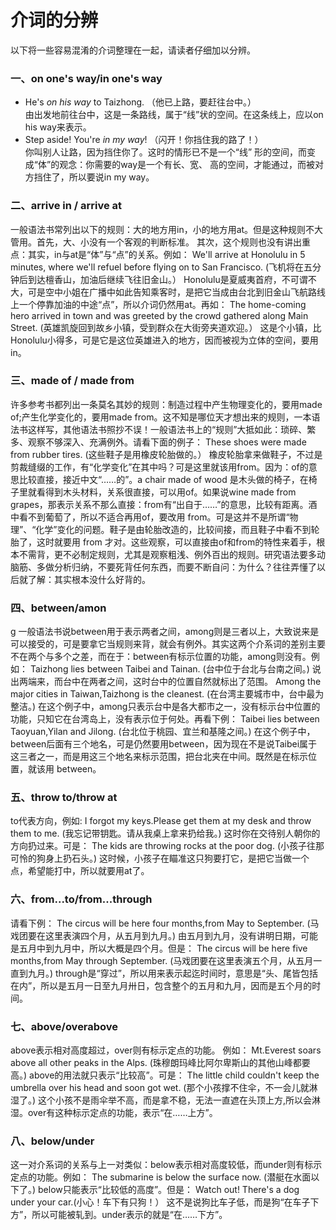 # 介词的分辨

以下将一些容易混淆的介词整理在一起，请读者仔细加以分辨。

### 一、on one's way/in one's way


- He's <em>on his way</em> to Taizhong. （他已上路，要赶往台中。）  
由出发地前往台中，这是一条路线，属于“线”状的空间。在这条线上，应以on his way来表示。  
- Step aside! You're <em>in my way</em>! （闪开！你挡住我的路了！）  
你叫别人让路，因为挡住你了。这时的情形已不是一个“线” 形的空间，而变成“体”的观念：你需要的way是一个有长、宽、 高的空间，才能通过，而被对方挡住了，所以要说in my way。  

### 二、arrive in / arrive at


一般语法书常列出以下的规则：大的地方用in，小的地方用at。但是这种规则不大管用。首先，大、小没有一个客观的判断标准。 其次，这个规则也没有讲出重点：其实，in与at是“体”与“点”的关系。例如：
We'll arrive at Honolulu in 5 minutes, where we'll refuel before flying on to San Francisco.
(飞机将在五分钟后到达檀香山，加油后继续飞往旧金山。）
Honolulu是夏威夷首府，不可谓不大，可是空中小姐在广播中如此告知乘客时，是把它当成由台北到旧金山飞航路线上一个停靠加油的中途“点”，所以介词仍然用at。再如：
The home-coming hero arrived in town and was greeted by the crowd gathered along Main Street.
(英雄凯旋回到故乡小镇，受到群众在大街旁夹道欢迎。）
这是个小镇，比Honolulu小得多，可是它是这位英雄进入的地方，因而被视为立体的空间，要用in。

### 三、made of / made from


许多参考书都列出一条莫名其妙的规则：制造过程中产生物理变化的，要用made of;产生化学变化的，要用made from。这不知是哪位天才想出来的规则，一本语法书这样写，其他语法书照抄不误！一般语法书上的“规则”大抵如此：琐碎、繁多、观察不够深入、充满例外。请看下面的例子：
These shoes were made from rubber tires.
(这些鞋子是用橡皮轮胎做的。）
橡皮轮胎拿来做鞋子，不过是剪裁缝缀的工作，有“化学变化”在其中吗？可是这里就该用from。因为：of的意思比较直接，接近中文“……的”。a chair made of wood 是木头做的椅子，在椅子里就看得到木头材料，关系很直接，可以用of。如果说wine made from grapes，那表示关系不那么直接：from有“出自于……”的意思，比较有距离。酒中看不到葡萄了，所以不适合再用of，要改用 from。可是这并不是所谓“物理”、“化学”变化的问题。鞋子是由轮胎改造的，比较间接，而且鞋子中看不到轮胎了，这时就要用 from 才对。这些观察，可以直接由of和from的特性来着手，根本不需背，更不必制定规则，尤其是观察粗浅、例外百出的规则。研究语法要多动脑筋、多做分析归纳，不要死背任何东西，而要不断自问：为什么？往往弄懂了以后就了解：其实根本没什么好背的。

### 四、between/amon

g
一般语法书说between用于表示两者之间，among则是三者以上，大致说来是可以接受的，可是要拿它当规则来背，就会有例外。其实这两个介系词的差别主要不在两个与多个之差，而在于：between有标示位置的功能，among则没有。例如：
Taizhong lies between Taibei and Tainan.
(台中位于台北与台南之间。)
说出两端来，而台中在两者之间，这时台中的位置自然就标出了范围。
Among the major cities in Taiwan,Taizhong is the cleanest.
(在台湾主要城市中，台中最为整洁。)
在这个例子中，among只表示台中是各大都市之一，没有标示台中位置的功能，只知它在台湾岛上，没有表示位于何处。再看下例：
Taibei lies between Taoyuan,Yilan and Jilong.
(台北位于桃园、宜兰和基隆之间。)
在这个例子中，between后面有三个地名，可是仍然要用between，因为现在不是说Taibei属于这三者之一，而是用这三个地名来标示范围，把台北夹在中间。既然是在标示位置，就该用 between。

### 五、throw to/throw at


to代表方向，例如:
I forgot my keys.Please get them at my desk and throw them to me.
(我忘记带钥匙。请从我桌上拿来扔给我。)
这时你在交待别人朝你的方向扔过来。可是：
The kids are throwing rocks at the poor dog.
(小孩子往那可怜的狗身上扔石头。)
这时候，小孩子在瞄准这只狗要打它，是把它当做一个点，希望能打中，所以就要用at了。

### 六、from...to/from...through


请看下例：
The circus will be here four months,from May to September.
(马戏团要在这里表演四个月，从五月到九月。)
由五月到九月，没有讲明日期，可能是五月中到九月中，所以大概是四个月。但是：
The circus will be here five months,from May through September.
(马戏团要在这里表演五个月，从五月一直到九月。)
through是“穿过”，所以用来表示起迄时间时，意思是“头、尾皆包括在内”，所以是五月一日至九月卅日，包含整个的五月和九月，因而是五个月的时间。

### 七、above/overabove


above表示相对高度超过，over则有标示定点的功能。 例如：
Mt.Everest soars above all other peaks in the Alps.
(珠穆朗玛峰比阿尔卑斯山的其他山峰都要高。)
above的用法就只表示“比较高”。可是：
The little child couldn't keep the umbrella over his head and soon got wet.
(那个小孩撑不住伞，不一会儿就淋湿了。)
这个小孩不是雨伞举不高，而是拿不稳，无法一直遮在头顶上方,所以会淋湿。over有这种标示定点的功能，表示“在……上方”。

### 八、below/under


这一对介系词的关系与上一对类似：below表示相对高度较低，而under则有标示定点的功能。例如：
The submarine is below the surface now.
(潜艇在水面以下了。)
below只能表示“比较低的高度”。但是：
Watch out! There's a dog under your car.(小心！车下有只狗！）
这不是说狗比车子低，而是狗“在车子下方”，所以可能被轧到。under表示的就是“在……下方”。